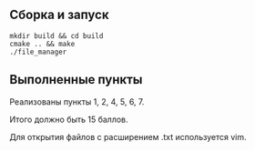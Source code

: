 ## Сборка и запуск
    mkdir build && cd build
    cmake .. && make
    ./file_manager
## Выполненные пункты

Реализованы пункты 1, 2, 4, 5, 6, 7.

Итого должно быть 15 баллов.

Для открытия файлов с расширением .txt используется vim.